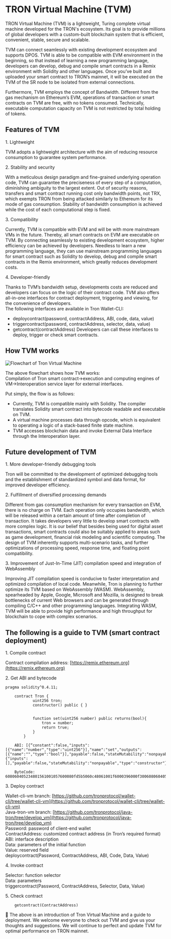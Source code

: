 # TRON Virtual Machine (TVM)

TRON Virtual Machine (TVM) is a lightweight, Turing complete virtual machine developed for the TRON's ecosystem. Its goal is to provide millions of global developers with a custom-built blockchain system that is efficient, convenient, stable, secure and scalable.

TVM can connect seamlessly with existing development ecosystem and supports DPOS. TVM is able to be compatible with EVM environment in the beginning, so that instead of learning a new programming language, developers can develop, debug and compile smart contracts in a Remix environment with Solidity and other languages. Once you’ve built and uploaded your smart contract to TRON’s mainnet, it will be executed on the TVM of the SR node to be isolated from external connections.

Furthermore, TVM employs the concept of Bandwidth. Different from the gas mechanism on Ethereum’s  EVM,  operations of transaction or smart contracts on TVM are free, with no tokens consumed. Technically, executable computation capacity on TVM is not restricted by total holding of tokens.

## Features of TVM
1.&nbsp;Lightweight  

TVM adopts a lightweight architecture with the aim of reducing resource consumption to guarantee system performance.  

2.&nbsp;Stability and security  

With a meticulous design paradigm and fine-grained underlying operation code, TVM can guarantee the preciseness of every step of a computation, diminishing ambiguity to the largest extent. Out of security reasons, transfers and smart contract running cost only bandwidth points, not TRX, which exempts TRON from being attacked similarly to Ethereum for its mode of gas consumption. Stability of bandwidth consumption is achieved while the cost of each computational step is fixed.  

3.&nbsp;Compatibility  

Currently, TVM is compatible with EVM and will be with more mainstream VMs in the future. Thereby, all smart contracts on EVM are executable on TVM. By connecting seamlessly to existing development ecosystem, higher efficiency can be achieved by developers. Needless to learn a new programming language, they can use mainstream programming languages for smart contract such as Solidity to develop, debug and compile smart contracts in the Remix environment, which greatly reduces development costs.  

4.&nbsp;Developer-friendly   

Thanks to TVM’s bandwidth setup, developments costs are reduced and developers can focus on the logic of their contract code. TVM also offers all-in-one interfaces for contract deployment, triggering and viewing, for the convenience of developers.  
The following interfaces are available in Tron Wallet-CLI:  

 + deploycontract(password, contractAddress, ABI, code, data, value)
 + triggercontract(password, contractAddress, selector, data, value)
 + getcontract(contractAddress)
Developers can call these interfaces to deploy, trigger or check smart contracts.

## How TVM works
	
![Flowchart of Tron Virtual Machine](https://raw.githubusercontent.com/ybhgenius/Documentation/master/images/Virtual_Machine/虚拟机.png)

The above flowchart shows how TVM works:  
Compilation of Tron smart contract→execution and computing engines of VM→Interoperation service layer for external interfaces.

Put simply, the flow is as follows:
+ Currently, TVM is compatible mainly with Solidity. The compiler translates Solidity smart contract into bytecode readable and executable on TVM.
+ A virtual machine processes data through opcode, which is equivalent to operating a logic of a stack-based finite state machine.
+ TVM accesses blockchain data and invoke External Data Interface through the Interoperation layer.

## Future development of TVM
1.&nbsp;More developer-friendly debugging tools   

Tron will be committed to the development of optimized debugging tools and the establishment of standardized symbol and data format, for improved developer efficiency.  

2.&nbsp;Fulfillment of diversified processing demands   

Different from gas consumption mechanism for every transaction on EVM, there is no charge on TVM. Each operation only occupies bandwidth, which will be released within a certain amount of time after completion of transaction. It takes developers very little to develop smart contracts with more complex logic. It is our belief that besides being used for digital asset transactions, smart contracts could also be suitably applied to areas such as game development, financial risk modeling and scientific computing. The design of TVM inherently supports multi-scenario tasks, and further optimizations of processing speed, response time, and floating point compatibility.   

3.&nbsp;Improvement of Just-In-Time (JIT) compilation speed and integration of WebAssembly

Improving JIT compilation speed is conducive to faster interpretation and optimized compilation of local code. Meanwhile, Tron is planning to further optimize its TVM based on WebAssembly (WASM). WebAssembly, spearheaded by Apple, Google, Microsoft and Mozilla, is designed to break bottlenecks of current Web browsers and can be generated through compiling C/C++ and other programming languages. Integrating WASM, TVM will be able to provide high performance and high throughput for blockchain to cope with complex scenarios.

## The following is a guide to TVM (smart contract deployment)

1.&nbsp;Compile contract  

Contract compilation address: [https://remix.ethereum.org](https://remix.ethereum.org)

2.&nbsp;Get ABI and bytecode    
```text
pragma solidity^0.4.11;

    contract Tron {
            uint256 tron;
            constructor() public { }
    
    
            function set(uint256 number) public returns(bool){
                tron = number;
                return true;
            }
        }

    ABI: [{“constant":false,"inputs":[{"name":"number","type":"uint256"}],"name":"set","outputs":[{"name":"","type":"bool"}],"payable":false,"stateMutability":"nonpayable","type":"function"},{"inputs":[],"payable":false,"stateMutability":"nonpayable","type":"constructor"}]

    ByteCode: 608060405234801561001057600080fd5b5060c48061001f6000396000f300608060405260043610603f576000357c0100000000000000000000000000000000000000000000000000000000900463ffffffff16806360fe47b1146044575b600080fd5b348015604f57600080fd5b50606c600480360381019080803590602001909291905050506086565b604051808215151515815260200191505060405180910390f35b600081600081905550600190509190505600a165627a7a723058209791df3f67e9af451c35d7ae55bda5e352764f6a38ea23fa850b1c1fe1bc72e90029
```
3.&nbsp;Deploy contract  

Wallet-cli-vm branch: [https://github.com/tronprotocol/wallet-cli/tree/wallet-cli-vm](https://github.com/tronprotocol/wallet-cli/tree/wallet-cli-vm)    
Java-tron-vm branch: [https://github.com/tronprotocol/java-tron/tree/develop_vm](https://github.com/tronprotocol/java-tron/tree/develop_vm)  
Password: password of client-end wallet  
ContractAddress: customized contract address (in Tron’s required format)  
ABI: interface description  
Data: parameters of the initial function  
Value: reserved field  
deploycontract(Password, ContractAddress, ABI, Code, Data, Value)  

4.&nbsp;Invoke contract   

Selector: function selector  
Data: parameters  
triggercontract(Password, ContractAddress, Selector, Data, Value)  

5.&nbsp;Check contract  
```text
    getcontract(ContractAddress)
```

The above is an introduction of Tron Virtual Machine and a guide to deployment. We welcome everyone to check out TVM and give us your thoughts and suggestions. We will continue to perfect and update TVM for optimal performance on TRON mainnet.
